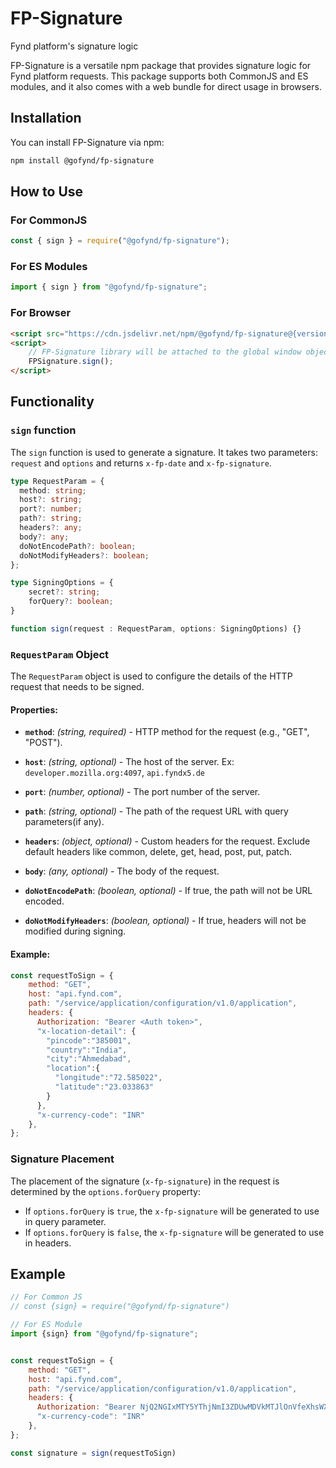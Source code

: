 # FP-Signature

Fynd platform's signature logic



FP-Signature is a versatile npm package that provides signature logic for Fynd platform requests. This package supports both CommonJS and ES modules, and it also comes with a web bundle for direct usage in browsers.

## Installation

You can install FP-Signature via npm:

```bash
npm install @gofynd/fp-signature
```

## How to Use

### For CommonJS

```javascript
const { sign } = require("@gofynd/fp-signature");
```

### For ES Modules

```javascript
import { sign } from "@gofynd/fp-signature";
```

### For Browser

```html
<script src="https://cdn.jsdelivr.net/npm/@gofynd/fp-signature@{version}"></script>
<script>
    // FP-Signature library will be attached to the global window object
    FPSignature.sign();
</script>
```

## Functionality

### `sign` function

The `sign` function is used to generate a signature. It takes two parameters: `request` and `options` and returns `x-fp-date` and `x-fp-signature`.


```typescript
type RequestParam = {
  method: string;
  host?: string;
  port?: number;
  path?: string;
  headers?: any;
  body?: any;
  doNotEncodePath?: boolean;
  doNotModifyHeaders?: boolean; 
};

type SigningOptions = {
    secret?: string;
    forQuery?: boolean;
}

function sign(request : RequestParam, options: SigningOptions) {}
```

### `RequestParam` Object

The `RequestParam` object is used to configure the details of the HTTP request that needs to be signed.

#### Properties:

- **`method`**: *(string, required)* - HTTP method for the request (e.g., "GET", "POST").
  
- **`host`**: *(string, optional)* - The host of the server. Ex: `developer.mozilla.org:4097`, `api.fyndx5.de`

- **`port`**: *(number, optional)* - The port number of the server.

- **`path`**: *(string, optional)* - The path of the request URL with query parameters(if any).

- **`headers`**: *(object, optional)* - Custom headers for the request. Exclude default headers like common, delete, get, head, post, put, patch.

- **`body`**: *(any, optional)* - The body of the request.

- **`doNotEncodePath`**: *(boolean, optional)* - If true, the path will not be URL encoded.

- **`doNotModifyHeaders`**: *(boolean, optional)* - If true, headers will not be modified during signing.

#### Example:

```javascript
const requestToSign = {
    method: "GET",
    host: "api.fynd.com",
    path: "/service/application/configuration/v1.0/application",
    headers: {
      Authorization: "Bearer <Auth token>",
      "x-location-detail": {
        "pincode":"385001",
        "country":"India",
        "city":"Ahmedabad",
        "location":{
          "longitude":"72.585022",
          "latitude":"23.033863"
        }
      },
      "x-currency-code": "INR"
    },
};
```


### Signature Placement

The placement of the signature (`x-fp-signature`) in the request is determined by the `options.forQuery` property:

- If `options.forQuery` is `true`, the `x-fp-signature` will be generated to use in query parameter.
- If `options.forQuery` is `false`, the `x-fp-signature` will be generated to use in headers.


## Example

```javascript
// For Common JS
// const {sign} = require("@gofynd/fp-signature")

// For ES Module
import {sign} from "@gofynd/fp-signature";


const requestToSign = {
    method: "GET",
    host: "api.fynd.com",
    path: "/service/application/configuration/v1.0/application",
    headers: {
      Authorization: "Bearer NjQ2NGIxMTY5YThjNmI3ZDUwMDVkMTJlOnVfeXhsWXBaQg==",
      "x-currency-code": "INR"
    },
};

const signature = sign(requestToSign)
```